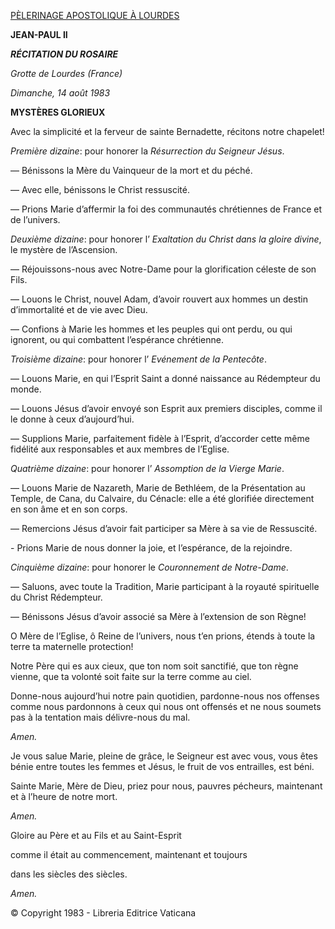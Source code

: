 [PÈLERINAGE APOSTOLIQUE À LOURDES](/content/john-paul-ii/fr/travels/sub_index1983/trav_lourdes.html)

**JEAN-PAUL II**

***RÉCITATION DU ROSAIRE***

*Grotte de Lourdes* *(France)*

*Dimanche, 14 août 1983*

**MYSTÈRES GLORIEUX**

Avec la simplicité et la ferveur de sainte Bernadette, récitons notre chapelet!

*Première dizaine*: pour honorer la *Résurrection du Seigneur Jésus*.

— Bénissons la Mère du Vainqueur de la mort et du péché.

— Avec elle, bénissons le Christ ressuscité.

— Prions Marie d’affermir la foi des communautés chrétiennes de France et de l’univers.

*Deuxième dizaine*: pour honorer l’ *Exaltation du Christ dans la gloire divine*, le mystère de l’Ascension.

— Réjouissons-nous avec Notre-Dame pour la glorification céleste de son Fils.

— Louons le Christ, nouvel Adam, d’avoir rouvert aux hommes un destin d’immortalité et de vie avec Dieu.

— Confions à Marie les hommes et les peuples qui ont perdu, ou qui ignorent, ou qui combattent l’espérance chrétienne.

*Troisième dizaine*: pour honorer l’ *Evénement de la Pentecôte*.

— Louons Marie, en qui l’Esprit Saint a donné naissance au Rédempteur du monde.

— Louons Jésus d’avoir envoyé son Esprit aux premiers disciples, comme il le donne à ceux d’aujourd’hui.

— Supplions Marie, parfaitement fidèle à l’Esprit, d’accorder cette même fidélité aux responsables et aux membres de l’Eglise.

*Quatrième dizaine*: pour honorer l’ *Assomption de la Vierge Marie*.

— Louons Marie de Nazareth, Marie de Bethléem, de la Présentation au Temple, de Cana, du Calvaire, du Cénacle: elle a été glorifiée directement en son âme et en son corps.

— Remercions Jésus d’avoir fait participer sa Mère à sa vie de Ressuscité.

\- Prions Marie de nous donner la joie, et l’espérance, de la rejoindre.

*Cinquième dizaine*: pour honorer le *Couronnement de Notre-Dame*.

— Saluons, avec toute la Tradition, Marie participant à la royauté spirituelle du Christ Rédempteur.

— Bénissons Jésus d’avoir associé sa Mère à l’extension de son Règne!

O Mère de l’Eglise, ô Reine de l’univers, nous t’en prions, étends à toute la terre ta maternelle protection!

Notre Père qui es aux cieux, que ton nom soit sanctifié, que ton règne vienne, que ta volonté soit faite sur la terre comme au ciel.

Donne-nous aujourd’hui notre pain quotidien, pardonne-nous nos offenses comme nous pardonnons à ceux qui nous ont offensés et ne nous soumets pas à la tentation mais délivre-nous du mal.

*Amen.*

Je vous salue Marie, pleine de grâce, le Seigneur est avec vous, vous êtes bénie entre toutes les femmes et Jésus, le fruit de vos entrailles, est béni.

Sainte Marie, Mère de Dieu, priez pour nous, pauvres pécheurs, maintenant et à l’heure de notre mort.

*Amen.*

Gloire au Père et au Fils et au Saint-Esprit

comme il était au commencement, maintenant et toujours

dans les siècles des siècles.

*Amen.*

© Copyright 1983 - Libreria Editrice Vaticana